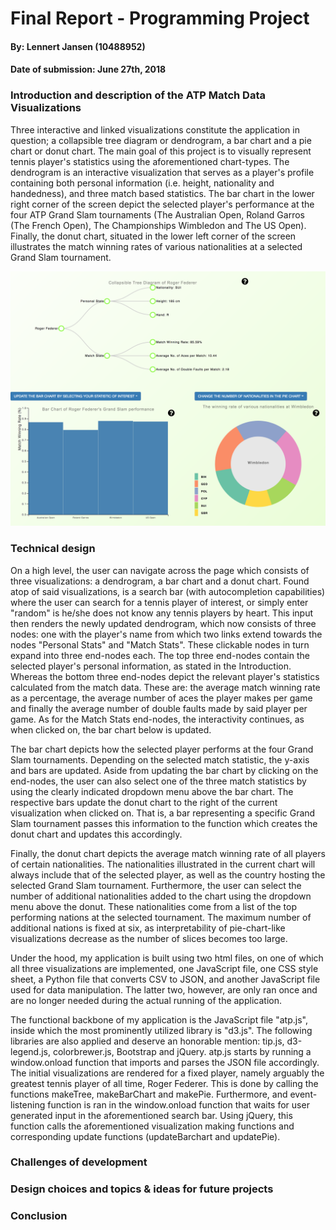 # Final Report - Programming Project

#### By: Lennert Jansen (10488952)
#### Date of submission: June 27th, 2018

### Introduction and description of the ATP Match Data Visualizations
Three interactive and linked visualizations constitute the application in question; a collapsible tree diagram or dendrogram, a bar chart and a pie chart or donut chart.
The main goal of this project is to visually represent tennis player's statistics using the aforementioned chart-types. The dendrogram is an interactive visualization that serves as a player's profile containing both personal information (i.e. height, nationality and handedness), and three match based statistics. The bar chart in the lower right corner of the screen depict the selected player's performance at the four ATP Grand Slam tournaments (The Australian Open, Roland Garros (The French Open), The Championships Wimbledon and The US Open). Finally, the donut chart, situated in the lower left corner of the screen illustrates the match winning rates of various nationalities at a selected Grand Slam tournament.

<img src="doc/screenshot.png" width="750px"/>

### Technical design
On a high level, the user can navigate across the page which consists of three visualizations: a dendrogram, a bar chart and a donut chart. Found atop of said visualizations, is a search bar (with autocompletion capabilities) where the user can search for a tennis player of interest, or simply enter "random" is he/she does not know any tennis players by heart. This input then renders the newly updated dendrogram, which now consists of three nodes: one with the player's name from which two links extend towards the nodes "Personal Stats" and "Match Stats". These clickable nodes in turn expand into three end-nodes each. The top three end-nodes contain the selected player's personal information, as stated in the Introduction. Whereas the bottom three end-nodes depict the relevant player's statistics calculated from the match data. These are: the average match winning rate as a percentage, the average number of aces the player makes per game and finally the average number of double faults made by said player per game. As for the Match Stats end-nodes, the interactivity continues, as when clicked on, the bar chart below is updated.

The bar chart depicts how the selected player performs at the four Grand Slam tournaments. Depending on the selected match statistic, the y-axis and bars are updated. Aside from updating the bar chart by clicking on the end-nodes, the user can also select one of the three match statistics by using the clearly indicated dropdown menu above the bar chart. The respective bars update the donut chart to the right of the current visualization when clicked on. That is, a bar representing a specific Grand Slam tournament passes this information to the function which creates the donut chart and updates this accordingly.

Finally, the donut chart depicts the average match winning rate of all players of certain nationalities. The nationalities illustrated in the current chart will always include that of the selected player, as well as the country hosting the selected Grand Slam tournament. Furthermore, the user can select the number of additional nationalities added to the chart using the dropdown menu above the donut. These nationalities come from a list of the top performing nations at the selected tournament. The maximum number of additional nations is fixed at six, as interpretability of pie-chart-like visualizations decrease as the number of slices becomes too large.

Under the hood, my application is built using two html files, on one of which all three visualizations are implemented, one JavaScript file, one CSS style sheet, a Python file that converts CSV to JSON, and another JavaScript file used for data manipulation. The latter two, however, are only ran once and are no longer needed during the actual running of the application.

The functional backbone of my application is the JavaScript file "atp.js", inside which the most prominently utilized library is "d3.js". The following libraries are also applied and deserve an honorable mention: tip.js, d3-legend.js, colorbrewer.js, Bootstrap and jQuery. atp.js starts by running a window.onload function that imports and parses the JSON file accordingly. The initial visualizations are rendered for a fixed player, namely arguably the greatest tennis player of all time, Roger Federer. This is done by calling the functions makeTree, makeBarChart and makePie. Furthermore, and event-listening function is ran in the window.onload function that waits for user generated input in the aforementioned search bar. Using jQuery, this function calls the aforementioned visualization making functions and corresponding update functions (updateBarchart and updatePie).

### Challenges of development

### Design choices and topics & ideas for future projects

### Conclusion
